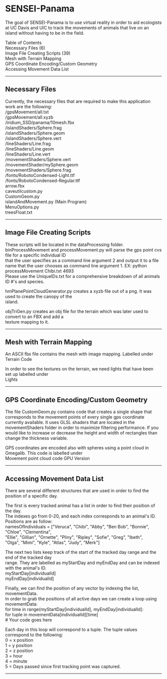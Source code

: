 # SENSEI-Panama
The goal of SENSEI-Panama is to use virtual reality in order to aid ecologists at UC Davis and
UIC to track the movements of animals that live on an island without having to be in the field.  
  
Table of Contents  
Necessary Files (6)  
Image File Creating Scripts (39)  
Mesh with Terrain Mapping  
GPS Coordinate Encoding/Custom Geometry  
Accessing Movement Data List  
  
---------------------------------------------------------------------------
Necessary Files
---------------------------------------------------------------------------
Currently, the necessary files that are required to make this application work are the
following:  
/gpsMovement/all.txt  
/gpsMovement/all.xyzb  
/iridium_SSD/panama/10mesh.fbx  
/islandShaders/Sphere.frag  
/islandShaders/Sphere.geom  
/islandShaders/Sphere.vert  
/lineShaders/Line.frag  
/lineShaders/Line.geom  
/lineShaders/Line.vert  
/movementShaders/Sphere.vert  
/movementShader/mySphere.geom  
/movementShaders/Sphere.frag  
/fonts/RobotoCondensed-Light.ttf  
/fonts/RobotoCondensed-Regular.ttf  
arrow.fbx  
caveutilcustom.py  
CustomGeom.py  
islandAndMovement.py (Main Program)  
MenuOptions.py  
treesFloat.txt  

---------------------------------------------------------------------------
Image File Creating Scripts
---------------------------------------------------------------------------
These scripts will be located in the dataProcessing folder.  
binProcessMovement and processMovement.py will parse the gps point cvs file for a specific individual ID  
that the user specifies as a command line argument 2 and output it to a file name that the user chooses
as command line argument 1. 
EX: python processMovement Chibi.txt 4693  
Please use the UniqueIDs.txt for a comprehensive breakdown of all animals ID #'s and species.  

hmPlanePointCloudGenerator.py creates a xyzb file out of a png. It was used to create the canopy of the  
island.  

objTriGen.py creates an obj file for the terrain which was later used to convert to an FBX and add a  
texture mapping to it.  
  
---------------------------------------------------------------------------
Mesh with Terrain Mapping
---------------------------------------------------------------------------
An ASCII fbx file contains the mesh with image mapping.
Labelled under  
Terrain Code  
  
In order to see the textures on the terrain, we need lights that have been  
set up labelled under  
Lights  
  
---------------------------------------------------------------------------
GPS Coordinate Encoding/Custom Geometry
---------------------------------------------------------------------------
The file CustomGeom.py contains code that creates a single shape that corresponds to the movement
points of every single gps coordinate currently available. It uses GLSL shaders that are located in the
movementShaders folder in order to maximize filtering performance. If you would like to increase or
decrease the height and width of rectangles than change the thickness variable.

GPS coordinates are encoded also with spheres using a point cloud in Omegalib. This code is labelled under  
Movement point cloud code GPU Version  
  
---------------------------------------------------------------------------
Accessing Movement Data List
---------------------------------------------------------------------------
There are several different structures that are used in order to find the position of a specific day.  
  
The first is every tracked animal has a list in order to find their position of the day.  
The indexes go from 0-20, and each index corresponds to an animal's ID.  
Positions are as follow:  
namesOfIndividuals = ["Veruca", "Chibi", "Abby", "Ben Bob", "Bonnie", "Chloe", "Clementina",  
                      "Ellie", "Gillian", "Ornette", "Pliny", "Ripley", "Sofie", "Greg", "Ibeth",  
                      "Olga", "Mimi", "Kyle", "Atlas", "Judy", "Merk"]  
  
The next two lists keep track of the start of the tracked day range and the end of the tracked day  
range. They are labelled as myStartDay and myEndDay and can be indexed with the animal's ID.  
myStartDay[individualId]  
myEndDay[individualId]  
  
Finally, we can find the position of any vector by indexing the list, movementData.  
In order to grab the positions of all active days we can create a loop using movementData:  
for time in range(myStartDay[individualId], myEndDay[individualId]:  
    for tuple in movementData[individualId][time]  
        # Your code goes here  
  
Each day in this loop will correspond to a tuple. The tuple values correspond to the following:  
0 = x position  
1 = y position  
2 = z position  
3 = hour  
4 = minute  
5 = Days passed since first tracking point was captured.  
  
---------------------------------------------------------------------------


